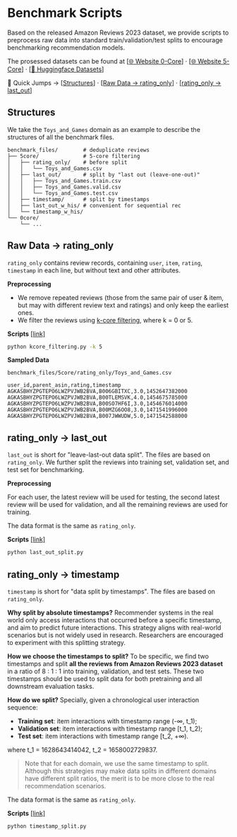 # Benchmark Scripts

Based on the released Amazon Reviews 2023 dataset, we provide scripts to preprocess raw data into standard train/validation/test splits to encourage benchmarking recommendation models.

The prosessed datasets can be found at [[🌐 Website 0-Core](https://amazon-reviews-2023.github.io/data_processing/0core.html#statistics)] · [[🌐 Website 5-Core](https://amazon-reviews-2023.github.io/data_processing/5core.html#statistics)] · [[🤗 Huggingface Datasets](https://huggingface.co/datasets/McAuley-Lab/Amazon-Reviews-2023)]

🚀 Quick Jumps -> [[Structures](#structures)] · [[Raw Data -> rating_only](#raw-data---rating_only)] · [[rating_only -> last_out](#rating_only---last_out)]

## Structures

We take the `Toys_and_Games` domain as an example to describe the structures of all the benchmark files.

```
benchmark_files/        # deduplicate reviews
├── 5core/              # 5-core filtering
│   ├── rating_only/    # before split
│   │   └── Toys_and_Games.csv
│   ├── last_out/       # split by "last out (leave-one-out)"
│   │   ├── Toys_and_Games.train.csv
│   │   ├── Toys_and_Games.valid.csv
│   │   └── Toys_and_Games.test.csv
│   ├── timestamp/      # split by timestamps
│   ├── last_out_w_his/ # convenient for sequential rec
│   └── timestamp_w_his/
└── 0core/
    └── ...
```

## Raw Data -> rating_only

`rating_only` contains review records, containing `user`, `item`, `rating`, `timestamp` in each line, but without text and other attributes.

**Preprocessing**

* We remove repeated reviews (those from the same pair of user & item, but may with different review text and ratings) and only keep the earliest ones.
* We filter the reviews using [k-core filtering](https://en.wikipedia.org/wiki/Degeneracy_(graph_theory)), where k = 0 or 5.

**Scripts** [[link]](kcore_filtering.py)

```bash
python kcore_filtering.py -k 5
```

**Sampled Data**

`benchmark_files/5core/rating_only/Toys_and_Games.csv`

```
user_id,parent_asin,rating,timestamp
AGKASBHYZPGTEPO6LWZPVJWB2BVA,B006GBITXC,3.0,1452647382000
AGKASBHYZPGTEPO6LWZPVJWB2BVA,B00TLEMSVK,4.0,1454675785000
AGKASBHYZPGTEPO6LWZPVJWB2BVA,B00SO7HF6I,3.0,1454676014000
AGKASBHYZPGTEPO6LWZPVJWB2BVA,B00MZG6OO8,3.0,1471541996000
AGKASBHYZPGTEPO6LWZPVJWB2BVA,B007JWWUDW,5.0,1471542588000
```

## rating_only -> last_out

`last_out` is short for "leave-last-out data split". The files are based on `rating_only`. We further split the reviews into training set, validation set, and test set for benchmarking.

**Preprocessing**

For each user, the latest review will be used for testing, the second latest review will be used for validation, and all the remaining reviews are used for training.

The data format is the same as `rating_only`.

**Scripts** [[link]](last_out_split.py)

```bash
python last_out_split.py
```

## rating_only -> timestamp

`timestamp` is short for "data split by timestamps". The files are based on `rating_only`.

**Why split by absolute timestamps?** Recommender systems in the real world only access interactions that occurred before a specific timestamp, and aim to predict future interactions. This strategy aligns with real-world scenarios but is not widely used in research. Researchers are encouraged to experiment with this splitting strategy.

**How we choose the timestamps to split?** To be specific, we find two timestamps and split **all the reviews from Amazon Reviews 2023 dataset** in a ratio of 8 : 1 : 1 into training, validation, and test sets. These two timestamps should be used to split data for both pretraining and all downstream evaluation tasks.

**How do we split?** Specially, given a chronological user interaction sequence:
* **Training set**: item interactions with timestamp range (-∞, t_1);
* **Validation set**: item interactions with timestamp range [t_1, t_2);
* **Test set**: item interactions with timestamp range [t_2, +∞).

where t_1 = 1628643414042, t_2 = 1658002729837.

> Note that for each domain, we use the same timestamp to split. Although this strategies may make data splits in different domains have different split ratios, the merit is to be more close to the real recommendation scenarios.

The data format is the same as `rating_only`.

**Scripts** [[link]](timestamp_split.py)

```bash
python timestamp_split.py
```
